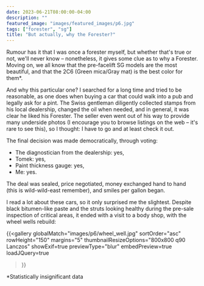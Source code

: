 ```yaml
---
date: 2023-06-21T08:00:00-04:00
description: ""
featured_image: "images/featured_images/p6.jpg"
tags: ["forester", "sg"]
title: "But actually, why the Forester?"
---
```


Rumour has it that I was once a forester myself, but whether that's true or
not, we'll never know – nonetheless, it gives some clue as to why a Forester.
Moving on, we all know that the pre-facelift SG models are the most beautiful,
and that the 2C6 (Green mica/Gray mat) is the best color for them*.

And why this particular one? I searched for a long time and tried to be
reasonable, as one does when buying a car that could walk into a pub and
legally ask for a pint. The Swiss gentleman diligently collected stamps from
his local dealership, changed the oil when needed, and in general, it was clear
he liked his Forester. The seller even went out of his way to provide many
underside photos (I encourage you to browse listings on the web – it's rare to
see this), so I thought: I have to go and at least check it out.

The final decision was made democratically, through voting:

* The diagnostician from the dealership: yes,
* Tomek: yes,
* Paint thickness gauge: yes,
* Me: yes.

The deal was sealed, price negotiated, money exchanged hand to hand (this is
wild-wild-east remember), and smiles per gallon began.

I read a lot about these cars, so it only surprised me the slightest. Despite
black bitumen-like paste and the struts looking healthy during the pre-sale
inspection of critical areas, it ended with a visit to a body shop, with the
wheel wells rebuild:

{{<gallery
    globalMatch="images/p6/wheel_well.jpg"
    sortOrder="asc"
    rowHeight="150"
    margins="5"
    thumbnailResizeOptions="800x800 q90 Lanczos"
    showExif=true
    previewType="blur"
    embedPreview=true
    loadJQuery=true
>}}

*Statistically insignificant data
